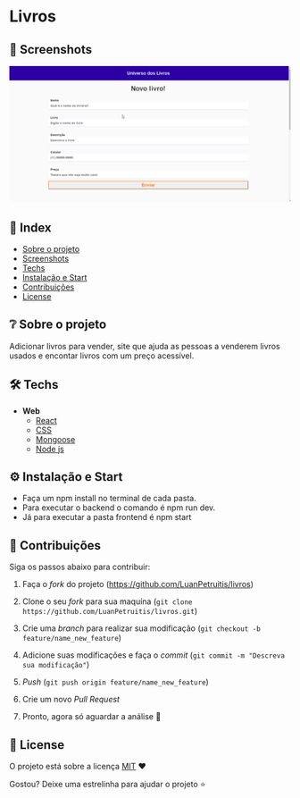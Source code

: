 # Livros

## 📸 Screenshots

![Imagens do site](Imagens/desktop.gif)

## 📌 Index

- [Sobre o projeto](#-sobre-o-projeto)
- [Screenshots](#-screenshots)
- [Techs](#-techs)
- [Instalação e Start](#-instalação-e-start)
- [Contribuições](#-contribuições)
- [License](#-license)


## ❔ Sobre o projeto

 Adicionar livros para vender, site que ajuda as pessoas a venderem livros usados e encontar livros com um preço acessível.


## 🛠 Techs

- **Web**
  - [React](https://reactjs.org/)
  - [CSS]()
  - [Mongoose](https://mongoosejs.com/)
  - [Node js](https://nodejs.org/en/)

## ⚙ Instalação e Start

- Faça um npm install no terminal de cada pasta.
- Para executar o backend o comando é npm run dev.
- Já para executar a pasta frontend é npm start


## 🤝 Contribuições

Siga os passos abaixo para contribuir:

1. Faça o *fork* do projeto (<https://github.com/LuanPetruitis/livros>)

2. Clone o seu *fork* para sua maquína (`git clone https://github.com/LuanPetruitis/livros.git`)

3. Crie uma *branch* para realizar sua modificação (`git checkout -b feature/name_new_feature`)

4. Adicione suas modificações e faça o *commit* (`git commit -m "Descreva sua modificação"`)

5. *Push* (`git push origin feature/name_new_feature`)

6. Crie um novo *Pull Request*

7. Pronto, agora só aguardar a análise 🚀 


## 📜 License

O projeto está sobre a licença [MIT](./LICENSE) ❤️ 

Gostou? Deixe uma estrelinha para ajudar o projeto ⭐
